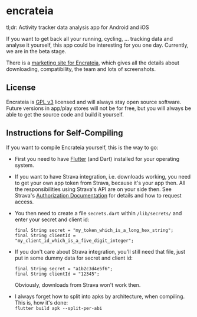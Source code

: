 # encrateia

tl;dr: Activity tracker data analysis app for Android and iOS

If you want to get back all your running, cycling, ... tracking data and analyse 
it yourself, this app could be interesting for you one day. Currently, we are in 
the beta stage. 

There is a [marketing site for Encrateia](https://encrateia.informatom.com), 
which gives all the details about downloading, compatibility, the team and 
lots of screenshots.

## License

Encrateia is [GPL v3](LICENSE) licensed and will always stay open source 
software. Future versions in app/play stores will not be for free, but you will 
always be able to get the source code and build it yourself.  

## Instructions for Self-Compiling

If you want to compile Encrateia yourself, this is the way to go:

* First you need to have [Flutter](https://flutter.dev/docs/get-started/install) 
(and Dart) installed for your operating system.

* If you want to have Strava integration, i.e. downloads working, you need to get
  your own app token from Strava, because it's your app then. All
  the responsibilities using Strava's API are on your side then.
  See Strava's 
  [Authorization Documentation](https://developers.strava.com/docs/authentication/)
  for details and how to request access.

* You then need to create a file `secrets.dart` within `/lib/secrets/` and enter
  your secret and client id:
  ```
  final String secret = "my_token_which_is_a_long_hex_string";
  final String clientId = "my_client_id_which_is_a_five_digit_integer";
  ```

* If you don't care about Strava integration, you'll still need that file,
  just put in some dummy data for secret and client id:
  ```
  final String secret = "a1b2c3d4e5f6";
  final String clientId = "12345";
  ```
  Obviously, downloads from Strava won't work then.

* I always forget how to split into apks by architecture, when compiling.
  This is, how it's done:  
  `flutter build apk --split-per-abi`
